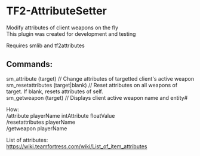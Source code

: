 # TF2-AttributeSetter  
Modify attributes of client weapons on the fly  
This plugin was created for development and testing  

Requires smlib and tf2attributes

## Commands:  
sm_attribute (target) // Change attributes of targetted client's active weapon  
sm_resetattributes (target|blank) // Reset attributes on all weapons of target. If blank, resets attributes of self.  
sm_getweapon (target) // Displays client active weapon name and entity#  

How:  
/attribute playerName intAttribute floatValue  
/resetattributes playerName  
/getweapon playerName  

List of attributes:  
https://wiki.teamfortress.com/wiki/List_of_item_attributes
